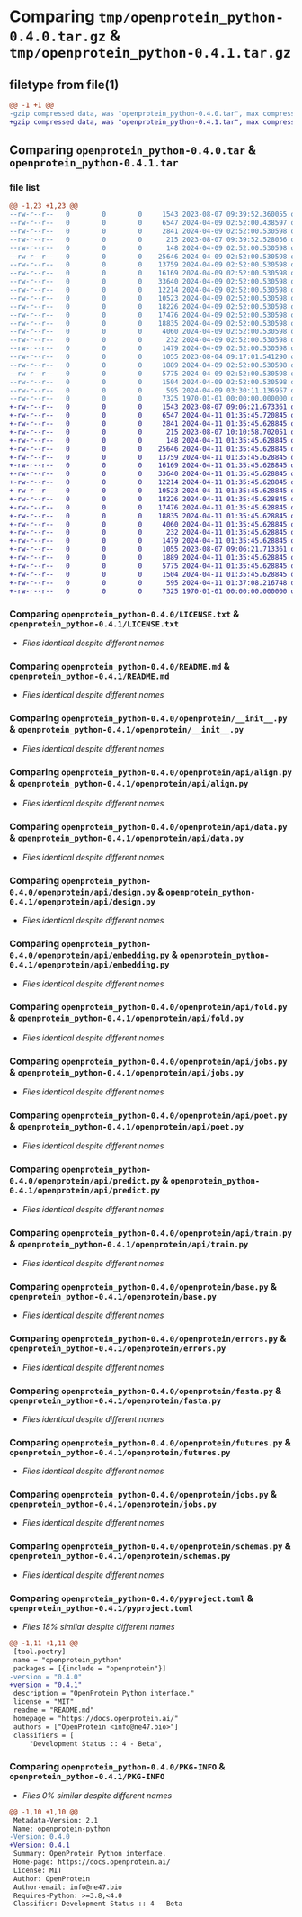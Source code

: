 # Comparing `tmp/openprotein_python-0.4.0.tar.gz` & `tmp/openprotein_python-0.4.1.tar.gz`

## filetype from file(1)

```diff
@@ -1 +1 @@
-gzip compressed data, was "openprotein_python-0.4.0.tar", max compression
+gzip compressed data, was "openprotein_python-0.4.1.tar", max compression
```

## Comparing `openprotein_python-0.4.0.tar` & `openprotein_python-0.4.1.tar`

### file list

```diff
@@ -1,23 +1,23 @@
--rw-r--r--   0        0        0     1543 2023-08-07 09:39:52.360055 openprotein_python-0.4.0/LICENSE.txt
--rw-r--r--   0        0        0     6547 2024-04-09 02:52:00.438597 openprotein_python-0.4.0/README.md
--rw-r--r--   0        0        0     2841 2024-04-09 02:52:00.530598 openprotein_python-0.4.0/openprotein/__init__.py
--rw-r--r--   0        0        0      215 2023-08-07 09:39:52.528056 openprotein_python-0.4.0/openprotein/_version.py
--rw-r--r--   0        0        0      148 2024-04-09 02:52:00.530598 openprotein_python-0.4.0/openprotein/api/__init__.py
--rw-r--r--   0        0        0    25646 2024-04-09 02:52:00.530598 openprotein_python-0.4.0/openprotein/api/align.py
--rw-r--r--   0        0        0    13759 2024-04-09 02:52:00.530598 openprotein_python-0.4.0/openprotein/api/data.py
--rw-r--r--   0        0        0    16169 2024-04-09 02:52:00.530598 openprotein_python-0.4.0/openprotein/api/design.py
--rw-r--r--   0        0        0    33640 2024-04-09 02:52:00.530598 openprotein_python-0.4.0/openprotein/api/embedding.py
--rw-r--r--   0        0        0    12214 2024-04-09 02:52:00.530598 openprotein_python-0.4.0/openprotein/api/fold.py
--rw-r--r--   0        0        0    10523 2024-04-09 02:52:00.530598 openprotein_python-0.4.0/openprotein/api/jobs.py
--rw-r--r--   0        0        0    18226 2024-04-09 02:52:00.530598 openprotein_python-0.4.0/openprotein/api/poet.py
--rw-r--r--   0        0        0    17476 2024-04-09 02:52:00.530598 openprotein_python-0.4.0/openprotein/api/predict.py
--rw-r--r--   0        0        0    18835 2024-04-09 02:52:00.530598 openprotein_python-0.4.0/openprotein/api/train.py
--rw-r--r--   0        0        0     4060 2024-04-09 02:52:00.530598 openprotein_python-0.4.0/openprotein/base.py
--rw-r--r--   0        0        0      232 2024-04-09 02:52:00.530598 openprotein_python-0.4.0/openprotein/config.py
--rw-r--r--   0        0        0     1479 2024-04-09 02:52:00.530598 openprotein_python-0.4.0/openprotein/errors.py
--rw-r--r--   0        0        0     1055 2023-08-04 09:17:01.541290 openprotein_python-0.4.0/openprotein/fasta.py
--rw-r--r--   0        0        0     1889 2024-04-09 02:52:00.530598 openprotein_python-0.4.0/openprotein/futures.py
--rw-r--r--   0        0        0     5775 2024-04-09 02:52:00.530598 openprotein_python-0.4.0/openprotein/jobs.py
--rw-r--r--   0        0        0     1504 2024-04-09 02:52:00.530598 openprotein_python-0.4.0/openprotein/schemas.py
--rw-r--r--   0        0        0      595 2024-04-09 03:30:11.136957 openprotein_python-0.4.0/pyproject.toml
--rw-r--r--   0        0        0     7325 1970-01-01 00:00:00.000000 openprotein_python-0.4.0/PKG-INFO
+-rw-r--r--   0        0        0     1543 2023-08-07 09:06:21.673361 openprotein_python-0.4.1/LICENSE.txt
+-rw-r--r--   0        0        0     6547 2024-04-11 01:35:45.720845 openprotein_python-0.4.1/README.md
+-rw-r--r--   0        0        0     2841 2024-04-11 01:35:45.628845 openprotein_python-0.4.1/openprotein/__init__.py
+-rw-r--r--   0        0        0      215 2023-08-07 10:10:58.702051 openprotein_python-0.4.1/openprotein/_version.py
+-rw-r--r--   0        0        0      148 2024-04-11 01:35:45.628845 openprotein_python-0.4.1/openprotein/api/__init__.py
+-rw-r--r--   0        0        0    25646 2024-04-11 01:35:45.628845 openprotein_python-0.4.1/openprotein/api/align.py
+-rw-r--r--   0        0        0    13759 2024-04-11 01:35:45.628845 openprotein_python-0.4.1/openprotein/api/data.py
+-rw-r--r--   0        0        0    16169 2024-04-11 01:35:45.628845 openprotein_python-0.4.1/openprotein/api/design.py
+-rw-r--r--   0        0        0    33640 2024-04-11 01:35:45.628845 openprotein_python-0.4.1/openprotein/api/embedding.py
+-rw-r--r--   0        0        0    12214 2024-04-11 01:35:45.628845 openprotein_python-0.4.1/openprotein/api/fold.py
+-rw-r--r--   0        0        0    10523 2024-04-11 01:35:45.628845 openprotein_python-0.4.1/openprotein/api/jobs.py
+-rw-r--r--   0        0        0    18226 2024-04-11 01:35:45.628845 openprotein_python-0.4.1/openprotein/api/poet.py
+-rw-r--r--   0        0        0    17476 2024-04-11 01:35:45.628845 openprotein_python-0.4.1/openprotein/api/predict.py
+-rw-r--r--   0        0        0    18835 2024-04-11 01:35:45.628845 openprotein_python-0.4.1/openprotein/api/train.py
+-rw-r--r--   0        0        0     4060 2024-04-11 01:35:45.628845 openprotein_python-0.4.1/openprotein/base.py
+-rw-r--r--   0        0        0      232 2024-04-11 01:35:45.628845 openprotein_python-0.4.1/openprotein/config.py
+-rw-r--r--   0        0        0     1479 2024-04-11 01:35:45.628845 openprotein_python-0.4.1/openprotein/errors.py
+-rw-r--r--   0        0        0     1055 2023-08-07 09:06:21.713361 openprotein_python-0.4.1/openprotein/fasta.py
+-rw-r--r--   0        0        0     1889 2024-04-11 01:35:45.628845 openprotein_python-0.4.1/openprotein/futures.py
+-rw-r--r--   0        0        0     5775 2024-04-11 01:35:45.628845 openprotein_python-0.4.1/openprotein/jobs.py
+-rw-r--r--   0        0        0     1504 2024-04-11 01:35:45.628845 openprotein_python-0.4.1/openprotein/schemas.py
+-rw-r--r--   0        0        0      595 2024-04-11 01:37:08.216748 openprotein_python-0.4.1/pyproject.toml
+-rw-r--r--   0        0        0     7325 1970-01-01 00:00:00.000000 openprotein_python-0.4.1/PKG-INFO
```

### Comparing `openprotein_python-0.4.0/LICENSE.txt` & `openprotein_python-0.4.1/LICENSE.txt`

 * *Files identical despite different names*

### Comparing `openprotein_python-0.4.0/README.md` & `openprotein_python-0.4.1/README.md`

 * *Files identical despite different names*

### Comparing `openprotein_python-0.4.0/openprotein/__init__.py` & `openprotein_python-0.4.1/openprotein/__init__.py`

 * *Files identical despite different names*

### Comparing `openprotein_python-0.4.0/openprotein/api/align.py` & `openprotein_python-0.4.1/openprotein/api/align.py`

 * *Files identical despite different names*

### Comparing `openprotein_python-0.4.0/openprotein/api/data.py` & `openprotein_python-0.4.1/openprotein/api/data.py`

 * *Files identical despite different names*

### Comparing `openprotein_python-0.4.0/openprotein/api/design.py` & `openprotein_python-0.4.1/openprotein/api/design.py`

 * *Files identical despite different names*

### Comparing `openprotein_python-0.4.0/openprotein/api/embedding.py` & `openprotein_python-0.4.1/openprotein/api/embedding.py`

 * *Files identical despite different names*

### Comparing `openprotein_python-0.4.0/openprotein/api/fold.py` & `openprotein_python-0.4.1/openprotein/api/fold.py`

 * *Files identical despite different names*

### Comparing `openprotein_python-0.4.0/openprotein/api/jobs.py` & `openprotein_python-0.4.1/openprotein/api/jobs.py`

 * *Files identical despite different names*

### Comparing `openprotein_python-0.4.0/openprotein/api/poet.py` & `openprotein_python-0.4.1/openprotein/api/poet.py`

 * *Files identical despite different names*

### Comparing `openprotein_python-0.4.0/openprotein/api/predict.py` & `openprotein_python-0.4.1/openprotein/api/predict.py`

 * *Files identical despite different names*

### Comparing `openprotein_python-0.4.0/openprotein/api/train.py` & `openprotein_python-0.4.1/openprotein/api/train.py`

 * *Files identical despite different names*

### Comparing `openprotein_python-0.4.0/openprotein/base.py` & `openprotein_python-0.4.1/openprotein/base.py`

 * *Files identical despite different names*

### Comparing `openprotein_python-0.4.0/openprotein/errors.py` & `openprotein_python-0.4.1/openprotein/errors.py`

 * *Files identical despite different names*

### Comparing `openprotein_python-0.4.0/openprotein/fasta.py` & `openprotein_python-0.4.1/openprotein/fasta.py`

 * *Files identical despite different names*

### Comparing `openprotein_python-0.4.0/openprotein/futures.py` & `openprotein_python-0.4.1/openprotein/futures.py`

 * *Files identical despite different names*

### Comparing `openprotein_python-0.4.0/openprotein/jobs.py` & `openprotein_python-0.4.1/openprotein/jobs.py`

 * *Files identical despite different names*

### Comparing `openprotein_python-0.4.0/openprotein/schemas.py` & `openprotein_python-0.4.1/openprotein/schemas.py`

 * *Files identical despite different names*

### Comparing `openprotein_python-0.4.0/pyproject.toml` & `openprotein_python-0.4.1/pyproject.toml`

 * *Files 18% similar despite different names*

```diff
@@ -1,11 +1,11 @@
 [tool.poetry]
 name = "openprotein_python"
 packages = [{include = "openprotein"}]
-version = "0.4.0"
+version = "0.4.1"
 description = "OpenProtein Python interface."
 license = "MIT"
 readme = "README.md"
 homepage = "https://docs.openprotein.ai/"
 authors = ["OpenProtein <info@ne47.bio>"]
 classifiers = [
     "Development Status :: 4 - Beta",
```

### Comparing `openprotein_python-0.4.0/PKG-INFO` & `openprotein_python-0.4.1/PKG-INFO`

 * *Files 0% similar despite different names*

```diff
@@ -1,10 +1,10 @@
 Metadata-Version: 2.1
 Name: openprotein-python
-Version: 0.4.0
+Version: 0.4.1
 Summary: OpenProtein Python interface.
 Home-page: https://docs.openprotein.ai/
 License: MIT
 Author: OpenProtein
 Author-email: info@ne47.bio
 Requires-Python: >=3.8,<4.0
 Classifier: Development Status :: 4 - Beta
```

